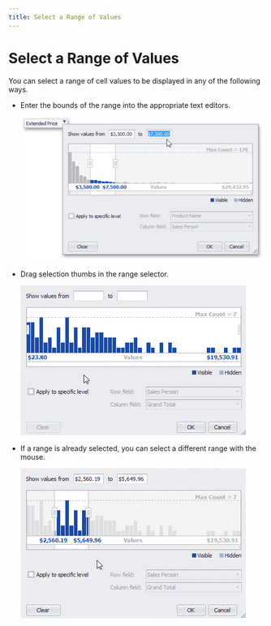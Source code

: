 ```yaml
---
title: Select a Range of Values
---
```

# Select a Range of Values
You can select a range of cell values to be displayed in any of the following ways.
* Enter the bounds of the range into the appropriate text editors.
	
	![EUC_SummaryFilterPopup_TextEditors](../../../../../images/Img16939.png)
* Drag selection thumbs in the range selector.
	
	![EUC_SummaryFilter_SelectRange_Thumbs](../../../../../images/Img16914.gif)
* If a range is already selected, you can select a different range with the mouse.
	
	![EUC_SummaryFilter_SelectRange_Selection](../../../../../images/Img16913.gif)